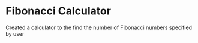 # Fibonacci Calculator
Created a calculator to the find the number of Fibonacci numbers specified by user
